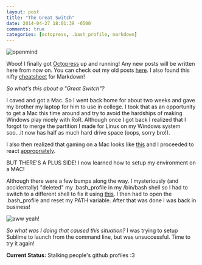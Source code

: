 ```yaml
---
layout: post
title: "The Great Switch"
date: 2014-04-27 18:01:39 -0500
comments: true
categories: [octopress, .bash_profile, markdown]
---
```


![openmind](http://media.giphy.com/media/auqDHeqoMMMhy/giphy.gif)

Wooo! I finally got [Octopress](http://octopress.org/) up and running! Any new posts will be written here from now on. You can check out my old posts [here](http://yufinavstheworld.tumblr.com/).
I also found this nifty [cheatsheet](https://github.com/adam-p/markdown-here/wiki/Markdown-Cheatsheet) for Markdown!

_So what's this about a "Great Switch"?_
<!-- more -->
I caved and got a Mac. So I went back home for about two weeks and gave my brother my laptop for him to use in college. I took that as an opportunity to get a Mac this time around and try to avoid the hardships of making Windows play nicely with RoR. Although once I got back I realized that I forgot to merge the partition I made for Linux on my Windows system soo...it now has half as much hard drive space (oops, sorry bro!). 

I also then realized that gaming on a Mac looks like [this](http://weknowmemes.com/wp-content/uploads/2013/09/gaming-on-a-mac-meme.jpg) and I proceeded to react [appropriately](http://www.reactiongifs.com/wp-content/uploads/2013/12/wut.gif).

BUT THERE'S A PLUS SIDE! I now learned how to setup my environment on a MAC! 

Although there were a few bumps along the way. I mysteriously (and accidentally) "deleted" my .bash_profile in my /bin/bash shell so I had to switch to a different shell to fix it using [this](http://support.apple.com/kb/TA27005). I then had to open the .bash_profile and reset my PATH variable. After that was done I was back in business! 

![aww yeah!](http://www.reactiongifs.com/wp-content/uploads/2013/06/Colbert-High-Five.gif)

_So what was I doing that caused this situation?_ I was trying to setup Sublime to launch from the command line, but was unsuccessful. Time to try it again! 

**Current Status:** Stalking people's github profiles :3

